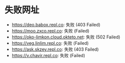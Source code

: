 # 失败网址
- https://deo.babox.repl.co: 失败 (403
Failed)
- https://moo.zxco.repl.co: 失败 (Failed)
- https://oko-limkon.cloud.okteto.net: 失败 (502
Failed)
- https://veg.linlim.repl.co: 失败 (Failed)
- https://ask.skzey.repl.co: 失败 (403
Failed)
- https://v.chavir.repl.co: 失败 (Failed)
